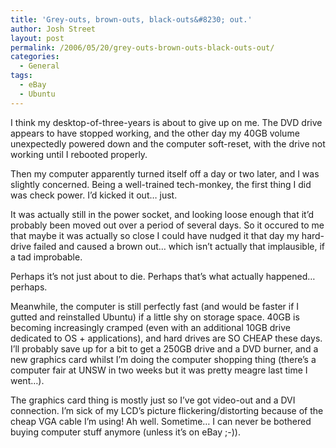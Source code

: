 ```yaml
---
title: 'Grey-outs, brown-outs, black-outs&#8230; out.'
author: Josh Street
layout: post
permalink: /2006/05/20/grey-outs-brown-outs-black-outs-out/
categories:
  - General
tags:
  - eBay
  - Ubuntu
---
```

I think my desktop-of-three-years is about to give up on me. The DVD drive appears to have stopped working, and the other day my 40GB volume unexpectedly powered down and the computer soft-reset, with the drive not working until I rebooted properly.

Then my computer apparently turned itself off a day or two later, and I was slightly concerned. Being a well-trained tech-monkey, the first thing I did was check power. I&#8217;d kicked it out&#8230; just.

It was actually still in the power socket, and looking loose enough that it&#8217;d probably been moved out over a period of several days. So it occured to me that maybe it was actually so close I could have nudged it that day my hard-drive failed and caused a brown out&#8230; which isn&#8217;t actually that implausible, if a tad improbable.

Perhaps it&#8217;s not just about to die. Perhaps that&#8217;s what actually happened&#8230; perhaps.

Meanwhile, the computer is still perfectly fast (and would be faster if I gutted and reinstalled Ubuntu) if a little shy on storage space. 40GB is becoming increasingly cramped (even with an additional 10GB drive dedicated to OS + applications), and hard drives are SO CHEAP these days. I&#8217;ll probably save up for a bit to get a 250GB drive and a DVD burner, and a new graphics card whilst I&#8217;m doing the computer shopping thing (there&#8217;s a computer fair at UNSW in two weeks but it was pretty meagre last time I went&#8230;).

The graphics card thing is mostly just so I&#8217;ve got video-out and a DVI connection. I&#8217;m sick of my LCD&#8217;s picture flickering/distorting because of the cheap VGA cable I&#8217;m using! Ah well. Sometime&#8230; I can never be bothered buying computer stuff anymore (unless it&#8217;s on eBay ;-)).